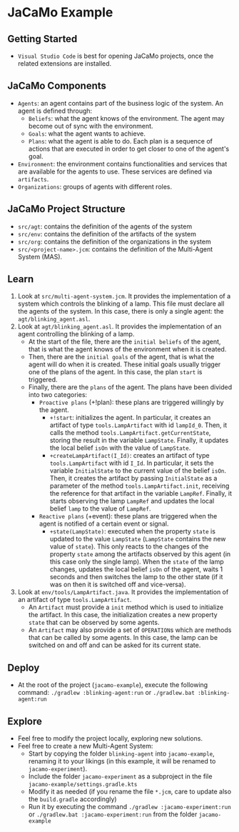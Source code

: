 # JaCaMo Example

## Getting Started
* `Visual Studio Code` is best for opening JaCaMo projects, once the related extensions are installed.

## JaCaMo Components
* `Agents`: an agent contains part of the business logic of the system. An agent is defined through:
    + `Beliefs`: what the agent knows of the environment. The agent may become out of sync with the environment.
    + `Goals`: what the agent wants to achieve.
    + `Plans`: what the agent is able to do. Each plan is a sequence of actions that are executed in order to get closer to one of the agent's goal.
* `Environment`: the environment contains functionalities and services that are available for the agents to use. These services are defined via `artifacts`.
* `Organizations`: groups of agents with different roles.

## JaCaMo Project Structure
* `src/agt`: contains the definition of the agents of the system
* `src/env`: contains the definition of the artifacts of the system
* `src/org`: contains the definition of the organizations in the system
* `src/<project-name>.jcm`: contains the definition of the Multi-Agent System (MAS).

## Learn
1. Look at `src/multi-agent-system.jcm`. It provides the implementation of a system which controls the blinking of a lamp. This file must declare all the agents of the system. In this case, there is only a single agent: the `agt/blinking_agent.asl`.
2. Look at `agt/blinking_agent.asl`. It provides the implementation of an agent controlling the blinking of a lamp.
    * At the start of the file, there are the `initial beliefs` of the agent, that is what the agent knows of the environment when it is created.
    + Then, there are the `initial goals` of the agent, that is what the agent will do when it is created. These initial goals usually trigger one of the plans of the agent. In this case, the plan `start` is triggered.
    + Finally, there are the `plans` of the agent. The plans have been divided into two categories:
        - `Proactive plans` (+!plan): these plans are triggered willingly by the agent.
            - `+!start`: initializes the agent. In particular, it creates an artifact of type `tools.LampArtifact` with id `lampId_0`. Then, it calls the method `tools.LampArtifact.getCurrentState`, storing the result in the variable `LampState`. Finally, it updates the local belief `isOn` with the value of `LampState`.
            - `+createLampArtifact(I_Id)`: creates an artifact of type `tools.LampArtifact` with id `I_Id`. In particular, it sets the variable `InitialState` to the current value of the belief `isOn`. Then, it creates the artifact by passing `InitialState` as a parameter of the method `tools.LampArtifact.init`, receiving the reference for that artifact in the variable `LampRef`. Finally, it starts observing the lamp `LampRef` and updates the local belief `lamp` to the value of `LampRef`.
        - `Reactive plans` (+event): these plans are triggered when the agent is notified of a certain event or signal.
            - `+state(LampState)`: executed when the property `state` is updated to the value `LampState` (`LampState` contains the new value of `state`). This only reacts to the changes of the property `state` among the artifacts observed by this agent (in this case only the single lamp). When the `state` of the lamp changes, updates the local belief `isOn` of the agent, waits 1 seconds and then switches the lamp to the other state (if it was on then it is switched off and vice-versa).
3. Look at `env/tools/LampArtifact.java`. It provides the implementation of an artifact of type `tools.LampArtifact`.
    * An `Artifact` must provide a `init` method which is used to initialize the artifact. In this case, the initialization creates a new property `state` that can be observed by some agents.
    * An `Artifact` may also provide a set of `OPERATION`s which are methods that can be called by some agents. In this case, the lamp can be switched on and off and can be asked for its current state.

## Deploy
* At the root of the project (`jacamo-example`), execute the following command: `./gradlew :blinking-agent:run` or  `./gradlew.bat :blinking-agent:run`

## Explore
* Feel free to modify the project locally, exploring new solutions.
* Feel free to create a new Multi-Agent System:
    + Start by copying the folder `blinking-agent` into `jacamo-example`, renaming it to your likings (in this example, it will be renamed to `jacamo-experiment`).
    + Include the folder `jacamo-experiment` as a subproject in the file `jacamo-example/settings.gradle.kts`
    + Modify it as needed (if you rename the file `*.jcm`, care to update also the `build.gradle` accordingly)
    + Run it by executing the command `./gradlew :jacamo-experiment:run` or  `./gradlew.bat :jacamo-experiment:run` from the folder `jacamo-example`